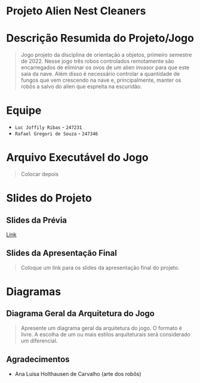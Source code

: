 # Projeto Alien Nest Cleaners

# Descrição Resumida do Projeto/Jogo

> Jogo projeto da disciplina de orientação a objetos, primeiro semestre de 2022.
> Nesse jogo três robos controlados remotamente são encarregados de eliminar os ovos de um alien invasor para que este saia da nave.
> Além disso é necessário controlar a quantidade de fungos que vem crescendo na nave e, principalmente, manter os robôs a salvo do alien que espreita na escuridão.
> 

# Equipe
* `Luc Joffily Ribas` - `247231` 
* `Rafael Gregori de Souza` - `247346`

# Arquivo Executável do Jogo

> Colocar depois

# Slides do Projeto

## Slides da Prévia
[Link](https://docs.google.com/presentation/d/1RV9BZshf-Hz11bZMohDVvA4arWciKX9IC_XDAGJdpag/edit#slide=id.p)

## Slides da Apresentação Final
> Coloque um link para os slides da apresentação final do projeto.

# Diagramas

## Diagrama Geral da Arquitetura do Jogo

> Apresente um diagrama geral da arquitetura do jogo. O formato é livre. A escolha de um ou mais estilos arquiteturais será considerado um diferencial.

## Agradecimentos
* Ana Luisa Holthausen de Carvalho (arte dos robôs)
